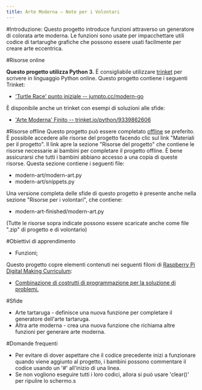 ```yaml
---
title: Arte Moderna – Note per i Volontari
---
```


#Introduzione:
Questo progetto introduce funzioni attraverso un generatore di colorata arte moderna. Le funzioni sono usate per impacchettare utili codice di tartarughe grafiche che possono essere usati facilmente per creare arte eccentrica. 

#Risorse online

__Questo progetto utilizza Python 3.__ È consigliabile utilizzare [trinket](https://trinket.io/) per scrivere in linguaggio Python online. Questo progetto contiene i seguenti Trinket:

+ ['Turtle Race' punto iniziale -- jumpto.cc/modern-go](http://jumpto.cc/modern-go)

È disponibile anche un trinket con esempi di soluzioni alle sfide:

+ ['Arte Moderna' Finito -- trinket.io/python/9339862606](https://trinket.io/python/9339862606)

#Risorse offline
Questo progetto può essere completato [offline](https://www.codeclubprojects.org/en-GB/resources/python-working-offline/) se preferito. È possibile accedere alle risorse del progetto facendo clic sul link "Materiali per il progetto". Il link apre la sezione "Risorse del progetto" che contiene le risorse necessarie ai bambini per completare il progetto offline. È bene assicurarsi che tutti i bambini abbiano accesso a una copia di queste risorse. Questa sezione contiene i seguenti file:

+ modern-art/modern-art.py
+ modern-art/snippets.py

Una versione completa delle sfide di questo progetto è presente anche nella sezione "Risorse per i volontari", che contiene:

+ modern-art-finished/modern-art.py

(Tutte le risorse sopra indicate possono essere scaricate anche come file ".zip" di progetto e di volontario)

#Obiettivi di apprendimento
+ Funzioni;

Questo progetto copre elementi contenuti nei seguenti filoni di [Raspberry Pi Digital Making Curriculum](http://rpf.io/curriculum):

+ [Combinazione di costrutti di programmazione per la soluzione di problemi.](https://www.raspberrypi.org/curriculum/programming/builder)

#Sfide
+ Arte tartaruga - definisce una nuova funzione per completare il generatore dell'arte tartaruga.
+ Altra arte moderna - crea una nuova funzione che richiama altre funzioni per generare arte moderna. 


#Domande frequenti
+ Per evitare di dover aspettare che il codice precedente inizi a funzionare quando viene aggiunto al progetto, i bambini possono commentare il codice usando un '#' all'inizio di una linea. 
+ Se non vogliono eseguire tutti i loro codici, allora si può usare 'clear()' per ripulire lo schermo.s  

